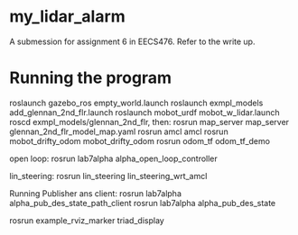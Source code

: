 # my_lidar_alarm

A submession for assignment 6 in EECS476. Refer to the write up.

# Running the program

roslaunch gazebo_ros empty_world.launch
roslaunch exmpl_models add_glennan_2nd_flr.launch
roslaunch mobot_urdf mobot_w_lidar.launch
roscd exmpl_models/glennan_2nd_flr, then:
rosrun map_server map_server glennan_2nd_flr_model_map.yaml
rosrun amcl amcl
rosrun mobot_drifty_odom mobot_drifty_odom
rosrun odom_tf odom_tf_demo


open loop:
rosrun lab7alpha alpha_open_loop_controller

lin_steering:
rosrun lin_steering lin_steering_wrt_amcl

Running Publisher ans client:
rosrun lab7alpha alpha_pub_des_state_path_client
rosrun lab7alpha alpha_pub_des_state




rosrun example_rviz_marker triad_display


